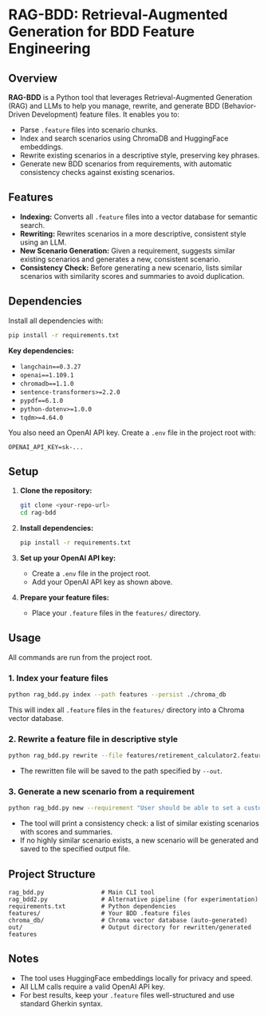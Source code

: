 # RAG-BDD: Retrieval-Augmented Generation for BDD Feature Engineering

## Overview

**RAG-BDD** is a Python tool that leverages Retrieval-Augmented Generation (RAG) and LLMs to help you manage, rewrite, and generate BDD (Behavior-Driven Development) feature files. It enables you to:

- Parse `.feature` files into scenario chunks.
- Index and search scenarios using ChromaDB and HuggingFace embeddings.
- Rewrite existing scenarios in a descriptive style, preserving key phrases.
- Generate new BDD scenarios from requirements, with automatic consistency checks against existing scenarios.

## Features

- **Indexing:** Converts all `.feature` files into a vector database for semantic search.
- **Rewriting:** Rewrites scenarios in a more descriptive, consistent style using an LLM.
- **New Scenario Generation:** Given a requirement, suggests similar existing scenarios and generates a new, consistent scenario.
- **Consistency Check:** Before generating a new scenario, lists similar scenarios with similarity scores and summaries to avoid duplication.

## Dependencies

Install all dependencies with:

```bash
pip install -r requirements.txt
```

**Key dependencies:**
- `langchain==0.3.27`
- `openai==1.109.1`
- `chromadb==1.1.0`
- `sentence-transformers>=2.2.0`
- `pypdf==6.1.0`
- `python-dotenv>=1.0.0`
- `tqdm>=4.64.0`

You also need an OpenAI API key. Create a `.env` file in the project root with:

```
OPENAI_API_KEY=sk-...
```

## Setup

1. **Clone the repository:**
   ```bash
   git clone <your-repo-url>
   cd rag-bdd
   ```

2. **Install dependencies:**
   ```bash
   pip install -r requirements.txt
   ```

3. **Set up your OpenAI API key:**
   - Create a `.env` file in the project root.
   - Add your OpenAI API key as shown above.

4. **Prepare your feature files:**
   - Place your `.feature` files in the `features/` directory.

## Usage

All commands are run from the project root.

### 1. Index your feature files

```bash
python rag_bdd.py index --path features --persist ./chroma_db
```

This will index all `.feature` files in the `features/` directory into a Chroma vector database.

### 2. Rewrite a feature file in descriptive style

```bash
python rag_bdd.py rewrite --file features/retirement_calculator2.feature --persist ./chroma_db --out ./out/my_feature.descriptive.feature
```

- The rewritten file will be saved to the path specified by `--out`.

### 3. Generate a new scenario from a requirement

```bash
python rag_bdd.py new --requirement "User should be able to set a custom retirement age and see the updated projection." --persist ./chroma_db --top 5 --out ./out/new_scenario.feature
```

- The tool will print a consistency check: a list of similar existing scenarios with scores and summaries.
- If no highly similar scenario exists, a new scenario will be generated and saved to the specified output file.

## Project Structure

```
rag_bdd.py                # Main CLI tool
rag_bdd2.py               # Alternative pipeline (for experimentation)
requirements.txt          # Python dependencies
features/                 # Your BDD .feature files
chroma_db/                # Chroma vector database (auto-generated)
out/                      # Output directory for rewritten/generated features
```

## Notes

- The tool uses HuggingFace embeddings locally for privacy and speed.
- All LLM calls require a valid OpenAI API key.
- For best results, keep your `.feature` files well-structured and use standard Gherkin syntax.

